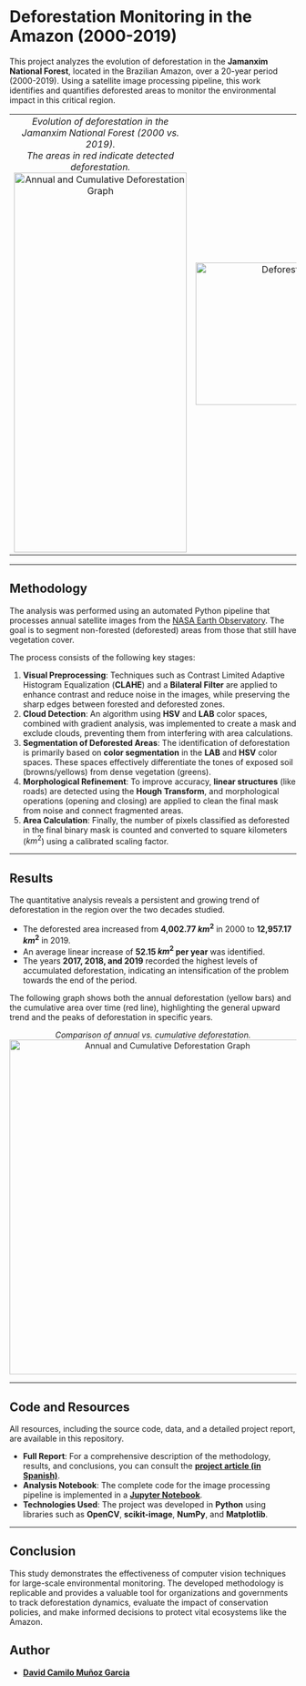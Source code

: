 # Deforestation Monitoring in the Amazon (2000-2019)

This project analyzes the evolution of deforestation in the **Jamanxim National Forest**, located in the Brazilian Amazon, over a 20-year period (2000-2019). Using a satellite image processing pipeline, this work identifies and quantifies deforested areas to monitor the environmental impact in this critical region.

<table>
  <tr>
    <td align="center">
      <i>Evolution of deforestation in the Jamanxim National Forest (2000 vs. 2019).<br>
      The areas in red indicate detected deforestation.</i><br>
      <img width="303" height="667" alt="Annual and Cumulative Deforestation Graph" src="https://github.com/user-attachments/assets/17f21adb-97f7-4d29-be49-3bb54bcab9ff" />
    </td>
    <td align="right">
      <img src="https://github.com/user-attachments/assets/640c2cc5-f4c5-4545-b004-73d52d56c0a1" alt="Deforestation GIF" width="250" />
    </td>
  </tr>
</table>

---

## Methodology

The analysis was performed using an automated Python pipeline that processes annual satellite images from the [NASA Earth Observatory](https://earthobservatory.nasa.gov/). The goal is to segment non-forested (deforested) areas from those that still have vegetation cover.

The process consists of the following key stages:

1.  **Visual Preprocessing**: Techniques such as Contrast Limited Adaptive Histogram Equalization (**CLAHE**) and a **Bilateral Filter** are applied to enhance contrast and reduce noise in the images, while preserving the sharp edges between forested and deforested zones.
2.  **Cloud Detection**: An algorithm using **HSV** and **LAB** color spaces, combined with gradient analysis, was implemented to create a mask and exclude clouds, preventing them from interfering with area calculations.
3.  **Segmentation of Deforested Areas**: The identification of deforestation is primarily based on **color segmentation** in the **LAB** and **HSV** color spaces. These spaces effectively differentiate the tones of exposed soil (browns/yellows) from dense vegetation (greens).
4.  **Morphological Refinement**: To improve accuracy, **linear structures** (like roads) are detected using the **Hough Transform**, and morphological operations (opening and closing) are applied to clean the final mask from noise and connect fragmented areas.
5.  **Area Calculation**: Finally, the number of pixels classified as deforested in the final binary mask is counted and converted to square kilometers ($km^2$) using a calibrated scaling factor.

---

## Results

The quantitative analysis reveals a persistent and growing trend of deforestation in the region over the two decades studied.

* The deforested area increased from **4,002.77 $km^2$** in 2000 to **12,957.17 $km^2$** in 2019.
* An average linear increase of **52.15 $km^2$ per year** was identified.
* The years **2017, 2018, and 2019** recorded the highest levels of accumulated deforestation, indicating an intensification of the problem towards the end of the period.

The following graph shows both the annual deforestation (yellow bars) and the cumulative area over time (red line), highlighting the general upward trend and the peaks of deforestation in specific years.

<p align="center">
  <i>Comparison of annual vs. cumulative deforestation.</i><br>
  <img width="539" height="588" alt="Annual and Cumulative Deforestation Graph" src="https://github.com/user-attachments/assets/06a76f57-2d91-4770-b8e0-f8a81c9d401b" />
</p>

---

## Code and Resources

All resources, including the source code, data, and a detailed project report, are available in this repository.

* **Full Report**: For a comprehensive description of the methodology, results, and conclusions, you can consult the **[project article (in Spanish)](https://github.com/davidcamilo0710/deforest_amazonia/blob/main/deforest_amazonia.pdf)**.
* **Analysis Notebook**: The complete code for the image processing pipeline is implemented in a **[Jupyter Notebook](https://github.com/davidcamilo0710/deforest_amazonia/blob/main/src.ipynb)**.
* **Technologies Used**: The project was developed in **Python** using libraries such as **OpenCV**, **scikit-image**, **NumPy**, and **Matplotlib**.

---

## Conclusion

This study demonstrates the effectiveness of computer vision techniques for large-scale environmental monitoring. The developed methodology is replicable and provides a valuable tool for organizations and governments to track deforestation dynamics, evaluate the impact of conservation policies, and make informed decisions to protect vital ecosystems like the Amazon.

## Author

* **[David Camilo Muñoz Garcia](https://github.com/davidcamilo0710)**
  
